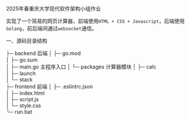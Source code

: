 2025年春重庆大学现代软件架构小组作业

实现了一个简易的网页计算器，前端使用`HTML + CSS + Javascript`，后端使用`Golang`，前后端间通过`websocket`通信。

一、源码目录结构


├─ backend                  后端
│    ├─ go.mod              
│    ├─ go.sum              
│    ├─ main.go             主程序入口
│    └─ packages            计算器模块
│           ├─ calc         
│           ├─ launch       
│           └─ stack        
├─ frontend                 前端
│    ├─ .eslintrc.json      
│    ├─ index.html          
│    ├─ script.js           
│    └─ style.css          
└─ run.bat           